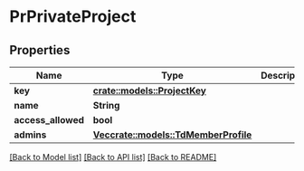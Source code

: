 # PrPrivateProject

## Properties

Name | Type | Description | Notes
------------ | ------------- | ------------- | -------------
**key** | [**crate::models::ProjectKey**](ProjectKey.md) |  | 
**name** | **String** |  | 
**access_allowed** | **bool** |  | 
**admins** | [**Vec<crate::models::TdMemberProfile>**](TD_MemberProfile.md) |  | 

[[Back to Model list]](../README.md#documentation-for-models) [[Back to API list]](../README.md#documentation-for-api-endpoints) [[Back to README]](../README.md)


